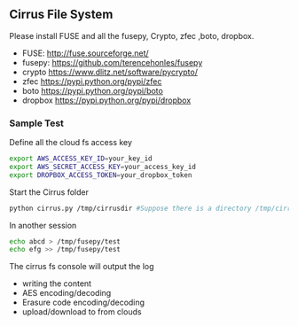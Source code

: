 ## Cirrus File System


Please install FUSE and all the fusepy, Crypto,  zfec ,boto, dropbox.
- FUSE: http://fuse.sourceforge.net/
- fusepy: https://github.com/terencehonles/fusepy
- crypto https://www.dlitz.net/software/pycrypto/
- zfec https://pypi.python.org/pypi/zfec
- boto https://pypi.python.org/pypi/boto
- dropbox https://pypi.python.org/pypi/dropbox



### Sample Test
Define all the cloud fs access key
```bash
export AWS_ACCESS_KEY_ID=your_key_id
export AWS_SECRET_ACCESS_KEY=your_access_key_id
export DROPBOX_ACCESS_TOKEN=your_dropbox_token
```

Start the Cirrus folder
```bash
python cirrus.py /tmp/cirrusdir #Suppose there is a directory /tmp/cirrusdir
```

In another session
```bash
echo abcd > /tmp/fusepy/test
echo efg >> /tmp/fusepy/test
```

The cirrus fs console will output the log 
- writing the content
- AES encoding/decoding
- Erasure code encoding/decoding
- upload/download to from clouds

